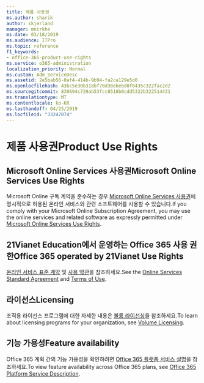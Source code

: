 ```yaml
---
title: 제품 사용권
ms.author: sharik
author: skjerland
manager: mnirkhe
ms.date: 03/18/2019
ms.audience: ITPro
ms.topic: reference
f1_keywords:
- office-365-product-use-rights
ms.service: o365-administration
localization_priority: Normal
ms.custom: Adm_ServiceDesc
ms.assetid: 2e5bab56-0af4-414b-9b94-fa2ca129e5d0
ms.openlocfilehash: 43bc5e30b318bf78d38ebebd0f8435c322fac2d2
ms.sourcegitcommit: 830694c729ab53fcc8518b0cdd5322b322514431
ms.translationtype: MT
ms.contentlocale: ko-KR
ms.lasthandoff: 04/25/2019
ms.locfileid: "33247074"
---
```

# <a name="product-use-rights"></a><span data-ttu-id="dc0f9-102">제품 사용권</span><span class="sxs-lookup"><span data-stu-id="dc0f9-102">Product Use Rights</span></span>

## <a name="microsoft-online-services-use-rights"></a><span data-ttu-id="dc0f9-103">Microsoft Online Services 사용권</span><span class="sxs-lookup"><span data-stu-id="dc0f9-103">Microsoft Online Services Use Rights</span></span>

<span data-ttu-id="dc0f9-104">Microsoft Online 구독 계약을 준수하는 경우 [Microsoft Online Services 사용권](http://www.microsoftvolumelicensing.com/DocumentSearch.aspx?Mode=3&DocumentTypeId=37&ShowArchived=true)에 명시적으로 허용된 온라인 서비스와 관련 소프트웨어를 사용할 수 있습니다.</span><span class="sxs-lookup"><span data-stu-id="dc0f9-104">If you comply with your Microsoft Online Subscription Agreement, you may use the online services and related software as expressly permitted under [Microsoft Online Services Use Rights](http://www.microsoftvolumelicensing.com/DocumentSearch.aspx?Mode=3&DocumentTypeId=37&ShowArchived=true).</span></span>
  
## <a name="office-365-operated-by-21vianet-use-rights"></a><span data-ttu-id="dc0f9-105">21Vianet Education에서 운영하는 Office 365 사용 권한</span><span class="sxs-lookup"><span data-stu-id="dc0f9-105">Office 365 operated by 21Vianet Use Rights</span></span>

<span data-ttu-id="dc0f9-106">[온라인 서비스 표준 계약](http://www.21vbluecloud.com/office365/O365-AgreeWebDir/) 및 [사용 약관](http://www.21vbluecloud.com/office365/O365-TOU/)을 참조하세요.</span><span class="sxs-lookup"><span data-stu-id="dc0f9-106">See the [Online Services Standard Agreement](http://www.21vbluecloud.com/office365/O365-AgreeWebDir/) and [Terms of Use](http://www.21vbluecloud.com/office365/O365-TOU/).</span></span>
  
## <a name="licensing"></a><span data-ttu-id="dc0f9-107">라이선스</span><span class="sxs-lookup"><span data-stu-id="dc0f9-107">Licensing</span></span>

<span data-ttu-id="dc0f9-108">조직용 라이선스 프로그램에 대한 자세한 내용은 [볼륨 라이선싱](https://go.microsoft.com/fwlink/?LinkId=393693)을 참조하세요.</span><span class="sxs-lookup"><span data-stu-id="dc0f9-108">To learn about licensing programs for your organization, see [Volume Licensing](https://go.microsoft.com/fwlink/?LinkId=393693).</span></span>
  
## <a name="feature-availability"></a><span data-ttu-id="dc0f9-109">기능 가용성</span><span class="sxs-lookup"><span data-stu-id="dc0f9-109">Feature availability</span></span>

<span data-ttu-id="dc0f9-110">Office 365 계획 간의 기능 가용성을 확인하려면 [Office 365 플랫폼 서비스 설명](https://technet.microsoft.com/en-us/library/office-365-platform-service-description.aspx)을 참조하세요.</span><span class="sxs-lookup"><span data-stu-id="dc0f9-110">To view feature availability across Office 365 plans, see [Office 365 Platform Service Description](https://technet.microsoft.com/en-us/library/office-365-platform-service-description.aspx).</span></span>
  

